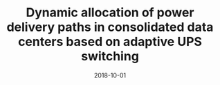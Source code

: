 ---
title: "Dynamic allocation of power delivery paths in consolidated data centers based on adaptive UPS switching"
authors:
- Fawaz AL-Hazemi
- Peng Yuyang
- Youn Chan-Hyun
- Lorincz Josip
- Li Chao
- Song Guo
- Boutaba Raouf

date: "2018-10-01"
doi: ""

# Publication type.
# 1 = Conference paper; 2 = Journal article;
# 3 = Preprint Paper; 4 = Report; 5 = Book; 6 = Book section;
# 7 = Thesis; 8 = Patent
publication_types: ["2"]

# Publication name and optional abbreviated publication name.
publication: "*Computer Networks*"
publication_short: "CN"

url_pdf: https://www.sciencedirect.com/science/article/pii/S1389128618307138
# url_code: ''
# url_dataset: ''
# url_poster: ''
# url_project: ''
# url_slides: ''
# url_video: ''

---